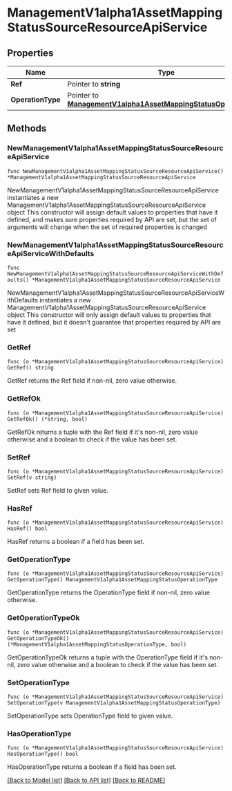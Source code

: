 # ManagementV1alpha1AssetMappingStatusSourceResourceApiService

## Properties

Name | Type | Description | Notes
------------ | ------------- | ------------- | -------------
**Ref** | Pointer to **string** |  | [optional] 
**OperationType** | Pointer to [**ManagementV1alpha1AssetMappingStatusOperationType**](ManagementV1alpha1AssetMappingStatusOperationType.md) |  | [optional] 

## Methods

### NewManagementV1alpha1AssetMappingStatusSourceResourceApiService

`func NewManagementV1alpha1AssetMappingStatusSourceResourceApiService() *ManagementV1alpha1AssetMappingStatusSourceResourceApiService`

NewManagementV1alpha1AssetMappingStatusSourceResourceApiService instantiates a new ManagementV1alpha1AssetMappingStatusSourceResourceApiService object
This constructor will assign default values to properties that have it defined,
and makes sure properties required by API are set, but the set of arguments
will change when the set of required properties is changed

### NewManagementV1alpha1AssetMappingStatusSourceResourceApiServiceWithDefaults

`func NewManagementV1alpha1AssetMappingStatusSourceResourceApiServiceWithDefaults() *ManagementV1alpha1AssetMappingStatusSourceResourceApiService`

NewManagementV1alpha1AssetMappingStatusSourceResourceApiServiceWithDefaults instantiates a new ManagementV1alpha1AssetMappingStatusSourceResourceApiService object
This constructor will only assign default values to properties that have it defined,
but it doesn't guarantee that properties required by API are set

### GetRef

`func (o *ManagementV1alpha1AssetMappingStatusSourceResourceApiService) GetRef() string`

GetRef returns the Ref field if non-nil, zero value otherwise.

### GetRefOk

`func (o *ManagementV1alpha1AssetMappingStatusSourceResourceApiService) GetRefOk() (*string, bool)`

GetRefOk returns a tuple with the Ref field if it's non-nil, zero value otherwise
and a boolean to check if the value has been set.

### SetRef

`func (o *ManagementV1alpha1AssetMappingStatusSourceResourceApiService) SetRef(v string)`

SetRef sets Ref field to given value.

### HasRef

`func (o *ManagementV1alpha1AssetMappingStatusSourceResourceApiService) HasRef() bool`

HasRef returns a boolean if a field has been set.

### GetOperationType

`func (o *ManagementV1alpha1AssetMappingStatusSourceResourceApiService) GetOperationType() ManagementV1alpha1AssetMappingStatusOperationType`

GetOperationType returns the OperationType field if non-nil, zero value otherwise.

### GetOperationTypeOk

`func (o *ManagementV1alpha1AssetMappingStatusSourceResourceApiService) GetOperationTypeOk() (*ManagementV1alpha1AssetMappingStatusOperationType, bool)`

GetOperationTypeOk returns a tuple with the OperationType field if it's non-nil, zero value otherwise
and a boolean to check if the value has been set.

### SetOperationType

`func (o *ManagementV1alpha1AssetMappingStatusSourceResourceApiService) SetOperationType(v ManagementV1alpha1AssetMappingStatusOperationType)`

SetOperationType sets OperationType field to given value.

### HasOperationType

`func (o *ManagementV1alpha1AssetMappingStatusSourceResourceApiService) HasOperationType() bool`

HasOperationType returns a boolean if a field has been set.


[[Back to Model list]](../README.md#documentation-for-models) [[Back to API list]](../README.md#documentation-for-api-endpoints) [[Back to README]](../README.md)


